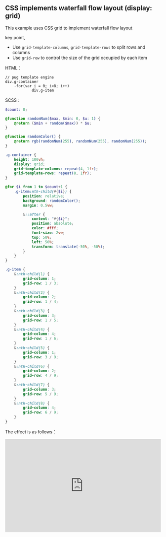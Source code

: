 ## CSS implements waterfall flow layout (display: grid)

This example uses CSS grid to implement waterfall flow layout

key point,

+ Use `grid-template-columns`, `grid-template-rows` to split rows and columns
+ Use `grid-row` to control the size of the grid occupied by each item

HTML：

```pug
// pug template engine
div.g-container
    -for(var i = 0; i<8; i++)
            div.g-item
```

SCSS：
```scss
$count: 8;

@function randomNum($max, $min: 0, $u: 1) {
    @return ($min + random($max)) * $u;
}

@function randomColor() {
    @return rgb(randomNum(255), randomNum(255), randomNum(255));
}

.g-container {
    height: 100vh;
    display: grid;
    grid-template-columns: repeat(4, 1fr);
    grid-template-rows: repeat(8, 1fr);
}

@for $i from 1 to $count+1 {
    .g-item:nth-child(#{$i}) {
        position: relative;
        background: randomColor();
        margin: 0.5vw;

        &::after {
            content: "#{$i}";
            position: absolute;
            color: #fff;
            font-size: 2vw;
            top: 50%;
            left: 50%;
            transform: translate(-50%, -50%);
        }
    }
}

.g-item {
    &:nth-child(1) {
        grid-column: 1;
        grid-row: 1 / 3;
    }
    &:nth-child(2) {
        grid-column: 2;
        grid-row: 1 / 4;
    }
    &:nth-child(3) {
        grid-column: 3;
        grid-row: 1 / 5;
    }
    &:nth-child(4) {
        grid-column: 4;
        grid-row: 1 / 6;
    }
    &:nth-child(5) {
        grid-column: 1;
        grid-row: 3 / 9;
    }
    &:nth-child(6) {
        grid-column: 2;
        grid-row: 4 / 9;
    }
    &:nth-child(7) {
        grid-column: 3;
        grid-row: 5 / 9;
    }
    &:nth-child(8) {
        grid-column: 4;
        grid-row: 6 / 9;
    }
}

```

The effect is as follows：

<iframe height="300" style="width: 100%;" scrolling="no" title="masonry-layout-grid" src="https://codepen.io/dvha/embed/dywqMgE?default-tab=html%2Cresult" frameborder="no" loading="lazy" allowtransparency="true" allowfullscreen="true">
  See the Pen <a href="https://codepen.io/dvha/pen/dywqMgE">
  masonry-layout-grid</a> by HaDV (<a href="https://codepen.io/dvha">@dvha</a>)
  on <a href="https://codepen.io">CodePen</a>.
</iframe>